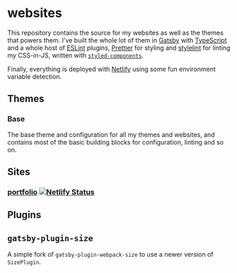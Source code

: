 # websites

This repository contains the source for my websites as well as the themes that
powers them. I've built the whole lot of them in
[Gatsby](https://www.gatsbyjs.org/) with
[TypeScript](https://www.typescriptlang.org/) and a whole host of
[ESLint](https://eslint.org/) plugins, [Prettier](https://prettier.io/) for
styling and [stylelint](https://stylelint.io/) for linting my CSS-in-JS, written
with [`styled-components`](https://www.styled-components.com/).

Finally, everything is deployed with [Netlify](https://www.netlify.com/) using
some fun environment variable detection.

## Themes

### Base

The base theme and configuration for all my themes and websites, and contains
most of the basic building blocks for configuration, linting and so on.

## Sites

### [portfolio](https://www.eons.io/) [![Netlify Status](https://api.netlify.com/api/v1/badges/93a52e57-6728-49d3-bbde-4c9c9dfe7241/deploy-status)](https://app.netlify.com/sites/eonsio/deploys)

## Plugins

## `gatsby-plugin-size`

A simple fork of `gatsby-plugin-webpack-size` to use a newer version of `SizePlugin`.
